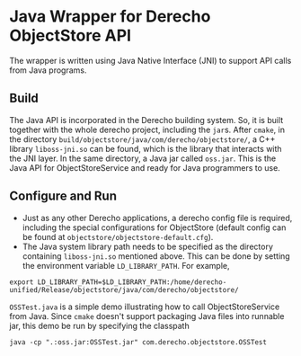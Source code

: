 # Java Wrapper for Derecho ObjectStore API
The wrapper is written using Java Native Interface (JNI) to support API calls from Java programs.

## Build
The Java API is incorporated in the Derecho building system. So, it is built together with the whole derecho project, including the `jar`s.
After `cmake`, in the directory `build/objectstore/java/com/derecho/objectstore/`, a C++ library `liboss-jni.so` can be found, which is the library that interacts with the JNI layer.
In the same directory, a Java jar called `oss.jar`. This is the Java API for ObjectStoreService and ready for Java programmers to use.

## Configure and Run
* Just as any other Derecho applications, a derecho config file is required, including the special configurations for ObjectStore (default config can be found at `objectstore/objectstore-default.cfg`).
* The Java system library path needs to be specified as the directory containing `liboss-jni.so` mentioned above. This can be done by setting the environment variable `LD_LIBRARY_PATH`.
For example,
```
export LD_LIBRARY_PATH=$LD_LIBRARY_PATH:/home/derecho-unified/Release/objectstore/java/com/derecho/objectstore/
```

`OSSTest.java` is a simple demo illustrating how to call ObjectStoreService from Java.
Since `cmake` doesn't support packaging Java files into runnable jar, this demo be run by specifying the classpath
```
java -cp ".:oss.jar:OSSTest.jar" com.derecho.objectstore.OSSTest
```
